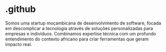 # .github
Somos uma startup moçambicana de desenvolvimento de software, focada em descomplicar a tecnologia através de soluções personalizadas para empresas e indivíduos. Combinamos expertise técnica com um profundo entendimento do contexto africano para criar ferramentas que geram impacto real.  
